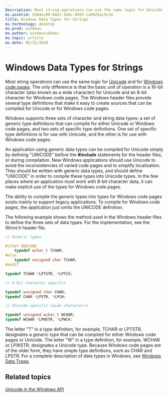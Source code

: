```yaml
---
Description: Most string operations can use the same logic for Unicode and for Windows code pages.
ms.assetid: 5364ec09-68e1-444c-9493-ca9426ac9c34
title: Windows Data Types for Strings
ms.technology: desktop
ms.prod: windows
ms.author: windowssdkdev
ms.topic: article
ms.date: 05/31/2018
---
```


# Windows Data Types for Strings

Most string operations can use the same logic for [Unicode](unicode.md) and for [Windows code pages](code-pages.md). The only difference is that the basic unit of operation is a 16-bit character (also known as a wide character) for Unicode and an 8-bit character for Windows code pages. The Windows header files provide several type definitions that make it easy to create sources that can be compiled for Unicode or for Windows code pages.

Windows supports three sets of character and string data types: a set of generic type definitions that can compile for either Unicode or Windows code pages, and two sets of specific type definitions. One set of specific type definitions is for use with Unicode, and the other is for use with Windows code pages.

An application using generic data types can be compiled for Unicode simply by defining "UNICODE" before the **\#include** statements for the header files, or during compilation. New Windows applications should use Unicode to avoid the inconsistencies of varied code pages and to simplify localization. They should be written with generic data types, and should define "UNICODE" in order to compile these types into Unicode types. In the few places where an application must work with 8-bit character data, it can make explicit use of the types for Windows code pages.

The ability to compile the generic types into types for Windows code pages exists mainly to support legacy applications. To compile for Windows code pages, the application just omits the UNICODE definition.

The following example shows the method used in the Windows header files to define the three sets of data types. For the implementation, see the Winnt.h header file.


```C++
// Generic types

#ifdef UNICODE
    typedef wchar_t TCHAR;
#else
    typedef unsigned char TCHAR;
#endif

typedef TCHAR *LPTSTR, *LPTCH;

// 8-bit character specific

typedef unsigned char CHAR;
typedef CHAR *LPSTR, *LPCH;

// Unicode specific (wide characters)

typedef unsigned wchar_t WCHAR;
typedef WCHAR *LPWSTR, *LPWCH;
```



The letter "T" in a type definition, for example, TCHAR or LPTSTR, designates a generic type that can be compiled for either Windows code pages or Unicode. The letter "W" in a type definition, for example, WCHAR or LPWSTR, designates a Unicode type. Because Windows code pages are of the older form, they have simple type definitions, such as CHAR and LPSTR. For a complete description of data types in Windows, see [Windows Data Types](https://msdn.microsoft.com/windows/desktop/4553cafc-450e-4493-a4d4-cb6e2f274d46).

## Related topics

<dl> <dt>

[Unicode in the Windows API](unicode-in-the-windows-api.md)
</dt> </dl>

 

 



